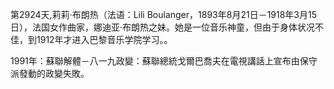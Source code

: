 第2924天,莉莉·布朗热（法语：Lili Boulanger，1893年8月21日－1918年3月15日），法国女作曲家，娜迪亚·布朗热之妹。她是一位音乐神童，但由于身体状况不佳，到1912年才进入巴黎音乐学院学习。。

1991年：蘇聯解體－八一九政變：蘇聯總統戈爾巴喬夫在電視講話上宣布由保守派發動的政變失敗。